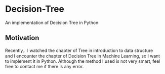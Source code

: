 # Decision-Tree
An implementation of Decision Tree in Python

## Motivation
Recently，I watched the chapter of Tree in introduction to data structure and I encounter the chapter of Decision Tree in Machine Learning, so I want to implement it in Python. Although the method I used is not very smart, feel free to contact me if there is any error.
